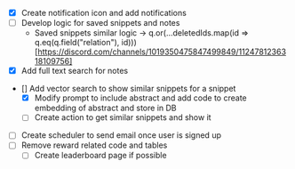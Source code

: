 - [X] Create notification icon and add notifications
- [ ] Develop logic for saved snippets and notes
    - Saved snippets similar logic -> q.or(...deletedIds.map(id => q.eq(q.field("relation"), id))) [https://discord.com/channels/1019350475847499849/1124781236318109756]
- [X] Add full text search for notes
- [] Add vector search to show similar snippets for a snippet
    - [X] Modify prompt to include abstract and add code to create embedding of abstract and store in DB
    - [ ] Create action to get similar snippets and show it
- [ ] Create scheduler to send email once user is signed up
- [ ] Remove reward related code and tables
    - [ ] Create leaderboard page if possible